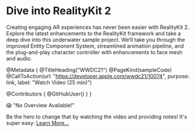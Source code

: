 # Dive into RealityKit 2

Creating engaging AR experiences has never been easier with RealityKit 2. Explore the latest enhancements to the RealityKit framework and take a deep dive into this underwater sample project. We’ll take you through the improved Entity Component System, streamlined animation pipeline, and the plug-and-play character controller with enhancements to face mesh and audio.

@Metadata {
   @TitleHeading("WWDC21")
   @PageKind(sampleCode)
   @CallToAction(url: "https://developer.apple.com/wwdc21/10074", purpose: link, label: "Watch Video (25 min)")

   @Contributors {
      @GitHubUser(<replace this with your GitHub handle>)
   }
}

😱 "No Overview Available!"

Be the hero to change that by watching the video and providing notes! It's super easy:
 [Learn More…](https://wwdcnotes.github.io/WWDCNotes/documentation/wwdcnotes/contributing)
